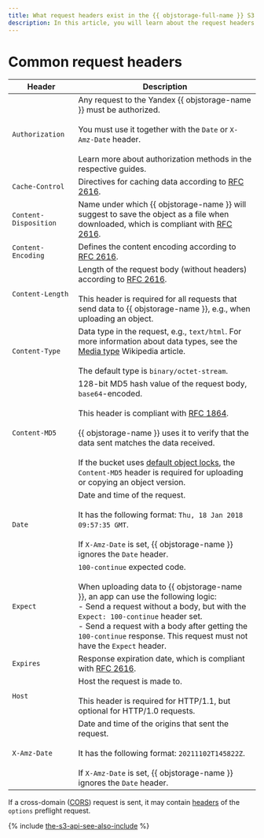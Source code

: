 ```yaml
---
title: What request headers exist in the {{ objstorage-full-name }} S3 API
description: In this article, you will learn about the request headers existing in the S3 API.
---
```


# Common request headers

Header | Description
----- | -----
`Authorization` | Any request to the Yandex {{ objstorage-name }} must be authorized.<br/><br/>You must use it together with the `Date` or `X-Amz-Date` header.<br/><br/>Learn more about authorization methods in the respective guides.
`Cache-Control` | Directives for caching data according to [RFC 2616](https://www.w3.org/Protocols/rfc2616/rfc2616-sec14.html#sec14.9).
`Content-Disposition` | Name under which {{ objstorage-name }} will suggest to save the object as a file when downloaded, which is compliant with [RFC 2616](http://www.w3.org/Protocols/rfc2616/rfc2616-sec19.html#sec19.5.1).
`Content-Encoding` | Defines the content encoding according to [RFC 2616](https://www.w3.org/Protocols/rfc2616/rfc2616-sec14.html#sec14.11).
`Content-Length` | Length of the request body (without headers) according to [RFC 2616](https://www.w3.org/Protocols/rfc2616/rfc2616-sec14.html#sec14.13).<br/><br/>This header is required for all requests that send data to {{ objstorage-name }}, e.g., when uploading an object.
`Content-Type` | Data type in the request, e.g., `text/html`. For more information about data types, see the [Media type](https://en.wikipedia.org/wiki/Media_type) Wikipedia article.<br/><br/>The default type is `binary/octet-stream`.
`Content-MD5` | 128-bit MD5 hash value of the request body, `base64`-encoded.<br/><br/>This header is compliant with [RFC 1864](http://www.ietf.org/rfc/rfc1864.txt).<br/><br/>{{ objstorage-name }} uses it to verify that the data sent matches the data received.<br/><br/>If the bucket uses [default object locks](../../concepts/object-lock.md#default), the `Content-MD5` header is required for uploading or copying an object version.
`Date` | Date and time of the request.<br/><br/>It has the following format: `Thu, 18 Jan 2018 09:57:35 GMT`.<br/><br/>If `X-Amz-Date` is set, {{ objstorage-name }} ignores the `Date` header.
`Expect` | `100-continue` expected code.<br/><br/>When uploading data to {{ objstorage-name }}, an app can use the following logic:<br/>- Send a request without a body, but with the `Expect: 100-continue` header set.<br/>- Send a request with a body after getting the `100-continue` response. This request must not have the `Expect` header.
`Expires` | Response expiration date, which is compliant with [RFC 2616](https://www.w3.org/Protocols/rfc2616/rfc2616-sec14.html#sec14.21).
`Host` | Host the request is made to.<br/><br/>This header is required for HTTP/1.1, but optional for HTTP/1.0 requests.
`X-Amz-Date` | Date and time of the origins that sent the request.<br/><br/>It has the following format: `20211102T145822Z`.<br/><br/>If `X-Amz-Date` is set, {{ objstorage-name }} ignores the `Date` header.

If a cross-domain ([CORS](https://en.wikipedia.org/wiki/Cross-origin_resource_sharing)) request is sent, it may contain [headers](object/options.md#request-headers) of the `options` preflight request.

{% include [the-s3-api-see-also-include](../../../_includes/storage/the-s3-api-see-also-include.md) %}